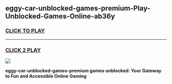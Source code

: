 
## eggy-car-unblocked-games-premium-Play-Unblocked-Games-Online-ab36y
<h3>
<a href="https://premium76.site?title=eggy-car-unblocked-games-premium&ref=25A">CLICK TO PLAY</a></h3>
<hr>

<h3>
<a href="https://premium76.site?title=eggy-car-unblocked-games-premium&ref=25A">CLICK 2 PLAY</a>
  
</h3>

<a href="https://premium76.site?title=eggy-car-unblocked-games-premium&ref=25A"><img src="https://clearcache.store/games.png"></a>


**eggy-car-unblocked-games-premium games unblocked: Your Gateway to Fun and Accessible Online Gaming**
